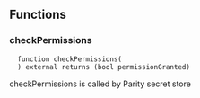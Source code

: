 


## Functions
### checkPermissions
```solidity
  function checkPermissions(
  ) external returns (bool permissionGranted)
```
checkPermissions is called by Parity secret store



